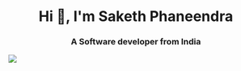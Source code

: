 <h1 align="center">Hi 👋, I'm Saketh Phaneendra</h1>
<h3 align="center">A Software developer from India</h3>
<img src="https://repository-images.githubusercontent.com/462900780/0a10af70-6cbf-46df-9071-0ff586a3b1d6">
